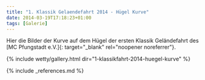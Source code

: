 ```yaml
---
title: "1. Klassik Gelaendefahrt 2014 - Hügel Kurve"
date: 2014-03-19T17:18:23+01:00
tags: [Galerie]
---
```

Hier die Bilder der Kurve auf dem Hügel der ersten Klassik Geländefahrt des [MC Pfungstadt e.V.]{: target="_blank" rel="noopener noreferrer"}.

<!--more-->

{% include wetty/gallery.html dir="1-klassikfahrt-2014-huegel-kurve" %}

{% include _references.md %}
